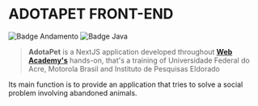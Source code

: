 # ADOTAPET FRONT-END 
![Badge Andamento](http://img.shields.io/static/v1?label=STATUS&message=ANDAMENTO&color=GREEN&style=for-the-badge) ![Badge Java](https://img.shields.io/badge/NextJS-252f5c?style=for-the-badge&logo=react&logoColor=white)

>**AdotaPet** is a NextJS application developed throughout [**Web Academy's**](http://200.129.173.65/) hands-on, that's a training of Universidade Federal do Acre, Motorola Brasil and Instituto de Pesquisas Eldorado

Its main function is to provide an application that tries to solve a social problem involving abandoned animals.

